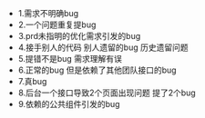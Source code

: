 * 1.需求不明确bug
* 2.一个问题重复提bug
* 3.prd未指明的优化需求引发的bug
* 4.接手别人的代码 别人遗留的bug 历史遗留问题
* 5.提错不是bug 需求理解有误
* 6.正常的bug 但是依赖了其他团队接口的bug
* 7.真bug
* 8.后台一个接口导致2个页面出现问题 提了2个bug
* 9.依赖的公共组件引发的bug




